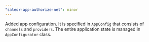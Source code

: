 ```yaml
---
"saleor-app-authorize-net": minor
---
```


Added app configuration. It is specified in `AppConfig` that consists of `channels` and `providers`. The entire application state is managed in `AppConfigurator` class.
